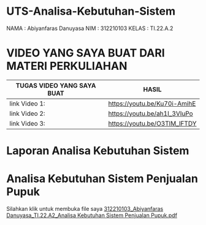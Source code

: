 # UTS-Analisa-Kebutuhan-Sistem

NAMA : Abiyanfaras Danuyasa
NIM : 312210103
KELAS : TI.22.A.2


# VIDEO YANG SAYA BUAT DARI MATERI PERKULIAHAN


| TUGAS VIDEO YANG SAYA BUAT | HASIL  |
| --- | --- |
| link Video 1: | https://youtu.be/Ku70i-AmihE |
| link Video 2: | https://youtu.be/ah1I_3VIuPo |
| link Video 3: | https://youtu.be/O3TlM_lFTDY |


# Laporan Analisa Kebutuhan Sistem

# Analisa Kebutuhan Sistem Penjualan Pupuk

Silahkan klik untuk membuka file saya [312210103_Abiyanfaras Danuyasa_TI.22.A2_Analisa Kebutuhan Sistem Penjualan Pupuk.pdf](https://github.com/AbiyanfarasDanuyasa/UTS-Analisa-Kebutuhan-Sistem/files/15335978/312210103_Abiyanfaras.Danuyasa_TI.22.A2_Analisa.Kebutuhan.Sistem.Penjualan.Pupuk.pdf)
 



